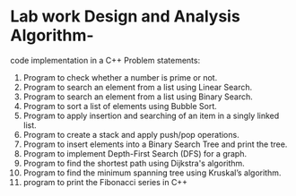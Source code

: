 # Lab work Design and Analysis Algorithm-
code implementation in a C++ 
Problem statements:
1. Program to check whether a number is prime or not.
2. Program to search an element from a list using Linear Search.
3. Program to search an element from a list using Binary Search.
4. Program to sort a list of elements using Bubble Sort.
5. Program to apply insertion and searching of an item in a singly linked list.
6. Program to create a stack and apply push/pop operations.
7. Program to insert elements into a Binary Search Tree and print the tree.
8. Program to implement Depth-First Search (DFS) for a graph.
9. Program to find the shortest path using Dijkstra's algorithm.
10. Program to find the minimum spanning tree using Kruskal’s algorithm.
11. program to print the Fibonacci series in C++
